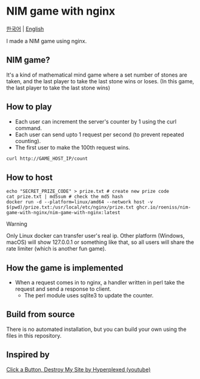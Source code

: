 # NIM game with nginx

[한국어](./README.md) | [English](./README-en.md)

I made a NIM game using nginx.

## NIM game?

It's a kind of mathematical mind game where a set number of stones are taken, and the last player to take the last stone wins or loses. (In this game, the last player to take the last stone wins)

## How to play

- Each user can increment the server's counter by 1 using the curl command.
- Each user can send upto 1 request per second (to prevent repeated counting).
- The first user to make the 100th request wins.

```sh
curl http://GAME_HOST_IP/count
```

## How to host

```
echo "SECRET_PRIZE_CODE" > prize.txt # create new prize code
cat prize.txt | md5sum # check the md5 hash
docker run -d --platform=linux/amd64 --network host -v $(pwd)/prize.txt:/usr/local/etc/nginx/prize.txt ghcr.io/roeniss/nim-game-with-nginx/nim-game-with-nginx:latest
```

> [!WARNING]
> Only Linux docker can transfer user's real ip. Other platform (Windows, macOS) will show 127.0.0.1 or something like that, so all users will share the rate limiter (which is another fun game).

## How the game is implemented

- When a request comes in to nginx, a handler written in perl take the request and send a response to client.
  - The perl module uses sqlite3 to update the counter.

## Build from source

There is no automated installation, but you can build your own using the files in this repository.

## Inspired by

[Click a Button, Destroy My Site by Hyperplexed (youtube)](https://youtu.be/dRsuD_ygvOc)
